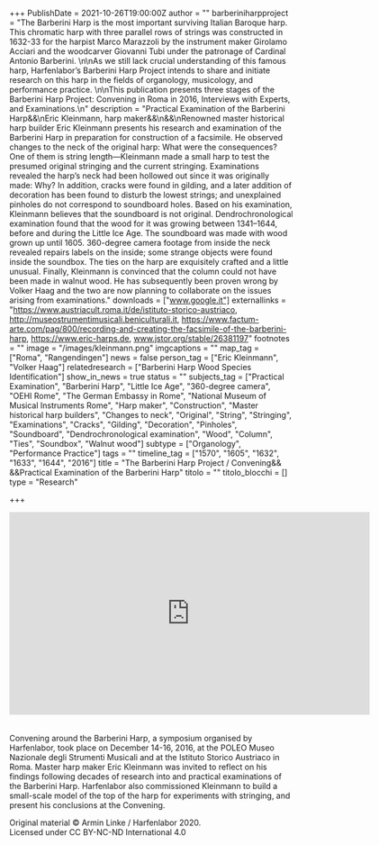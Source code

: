 +++
PublishDate = 2021-10-26T19:00:00Z
author = ""
barberiniharpproject = "The Barberini Harp is the most important surviving Italian Baroque harp. This chromatic harp with three parallel rows of strings was constructed in 1632-33 for the harpist Marco Marazzoli by the instrument maker Girolamo Acciari and the woodcarver Giovanni Tubi under the patronage of Cardinal Antonio Barberini. \n\nAs we still lack crucial understanding of this famous harp, Harfenlabor’s Barberini Harp Project intends to share and initiate research on this harp in the fields of organology, musicology, and performance practice. \n\nThis publication presents three stages of the Barberini Harp Project: Convening in Roma in 2016, Interviews with Experts, and Examinations.\n"
description = "Practical Examination of the Barberini Harp&&\nEric Kleinmann, harp maker&&\n&&\nRenowned master historical harp builder Eric Kleinmann presents his research and examination of the Barberini Harp in preparation for construction of a facsimile. He observed changes to the neck of the original harp: What were the consequences? One of them is string length—Kleinmann made a small harp to test the presumed original stringing and the current stringing. Examinations revealed the harp’s neck had been hollowed out since it was originally made: Why? In addition, cracks were found in gilding, and a later addition of decoration has been found to disturb the lowest strings; and unexplained pinholes do not correspond to soundboard holes. Based on his examination, Kleinmann believes that the soundboard is not original. Dendrochronological examination found that the wood for it was growing between 1341–1644, before and during the Little Ice Age. The soundboard was made with wood grown up until 1605. 360-degree camera footage from inside the neck revealed repairs labels on the inside; some strange objects were found inside the soundbox. The ties on the harp are exquisitely crafted and a little unusual. Finally, Kleinmann is convinced that the column could not have been made in walnut wood. He has subsequently been proven wrong by Volker Haag and the two are now planning to collaborate on the issues arising from examinations."
downloads = ["www.google.it"]
externallinks = "https://www.austriacult.roma.it/de/istituto-storico-austriaco, http://museostrumentimusicali.beniculturali.it,       https://www.factum-arte.com/pag/800/recording-and-creating-the-facsimile-of-the-barberini-harp, https://www.eric-harps.de, www.jstor.org/stable/26381197"
footnotes = ""
image = "/images/kleinmann.png"
imgcaptions = ""
map_tag = ["Roma", "Rangendingen"]
news = false
person_tag = ["Eric Kleinmann", "Volker Haag"]
relatedresearch = ["Barberini Harp Wood Species Identification"]
show_in_news = true
status = ""
subjects_tag = ["Practical Examination", "Barberini Harp", "Little Ice Age", "360-degree camera", "OEHI Rome", "The German Embassy in Rome", "National Museum of Musical Instruments Rome", "Harp maker", "Construction", "Master historical harp builders", "Changes to neck", "Original", "String", "Stringing", "Examinations", "Cracks", "Gilding", "Decoration", "Pinholes", "Soundboard", "Dendrochronological examination", "Wood", "Column", "Ties", "Soundbox", "Walnut wood"]
subtype = ["Organology", "Performance Practice"]
tags = ""
timeline_tag = ["1570", "1605", "1632", "1633", "1644", "2016"]
title = "The Barberini Harp Project / Convening&& &&Practical Examination of the Barberini Harp"
titolo = ""
titolo_blocchi = []
type = "Research"

+++
<div class="embed-responsive embed-responsive-16by9"> <iframe src="https://player.vimeo.com/video/639053636?color=ffffff&title=0&byline=0&portrait=0" width="640" height="360" frameborder="0" allow="autoplay; fullscreen; picture-in-picture" allowfullscreen></iframe> </div>

###### 

###### 

Convening around the Barberini Harp, a symposium organised by Harfenlabor, took place on December 14-16, 2016, at the POLEO Museo Nazionale degli Strumenti Musicali and at the Istituto Storico Austriaco in Roma. Master harp maker Eric Kleinmann was invited to reflect on his findings following decades of research into and practical examinations of the Barberini Harp. Harfenlabor also commissioned Kleinmann to build a small-scale model of the top of the harp for experiments with stringing, and present his conclusions at the Convening.

Original material © Armin Linke / Harfenlabor 2020.  
Licensed under CC BY-NC-ND International 4.0